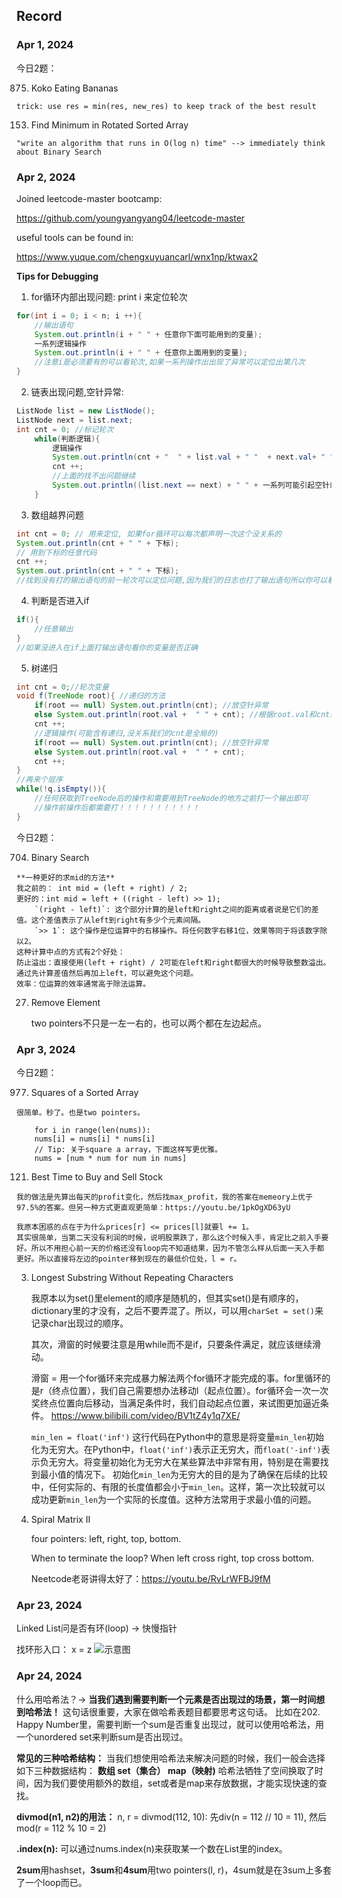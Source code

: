 ## Record

### Apr 1, 2024

今日2题：

875. Koko Eating Bananas
    
    trick: use res = min(res, new_res) to keep track of the best result

153. Find Minimum in Rotated Sorted Array
    
    "write an algorithm that runs in O(log n) time" --> immediately think about Binary Search



### Apr 2, 2024

Joined leetcode-master bootcamp:

https://github.com/youngyangyang04/leetcode-master

useful tools can be found in: 

https://www.yuque.com/chengxuyuancarl/wnx1np/ktwax2



**Tips for Debugging**

1. for循环内部出现问题: print i 来定位轮次
```Java
for(int i = 0; i < n; i ++){
    //输出语句
    System.out.println(i + " " + 任意你下面可能用到的变量);  
    一系列逻辑操作
    System.out.println(i + " " + 任意你上面用到的变量);
    //注意i是必须要有的可以看轮次,如果一系列操作出出现了异常可以定位出第几次
}
```


2. 链表出现问题,空针异常:
```Java
ListNode list = new ListNode();
ListNode next = list.next;
int cnt = 0; //标记轮次
    while(判断逻辑){
        逻辑操作
		System.out.println(cnt + "  " + list.val + " "  + next.val+ " " + 你想加的); //出现空针异常可以看一下上一轮的值
        cnt ++;
        //上面的找不出问题继续
        System.out.println((list.next == next) + " " + 一系列可能引起空针或者环的操作或者值或者地址)  
    }
```


3. 数组越界问题
```Java
int cnt = 0; // 用来定位, 如果for循环可以每次都声明一次这个没关系的
System.out.println(cnt + " " + 下标); 
// 用到下标的任意代码
cnt ++;
System.out.println(cnt + " " + 下标);
//找到没有打的输出语句的前一轮次可以定位问题,因为我们的日志也打了输出语句所以你可以看到下标是多少
```

4. 判断是否进入if
```Java
if(){
    //任意输出
}
//如果没进入在if上面打输出语句看你的变量是否正确
```

5. 树递归
```Java
int cnt = 0;//轮次变量
void f(TreeNode root){ //递归的方法
    if(root == null) System.out.println(cnt); //放空针异常
    else System.out.println(root.val +  " " + cnt); //根据root.val和cnt来判断到哪个节点了
    cnt ++;
    //逻辑操作(可能含有递归,没关系我们的cnt是全局的)
    if(root == null) System.out.println(cnt); //放空针异常
    else System.out.println(root.val +  " " + cnt);
    cnt ++;
} 
//再来个层序
while(!q.isEmpty()){
    //任何获取到TreeNode后的操作和需要用到TreeNode的地方之前打一个输出即可
    //操作前操作后都需要打！！！！！！！！！！！
}
```


今日2题：

704. Binary Search
    
    **一种更好的求mid的方法**
    我之前的： int mid = (left + right) / 2;
    更好的：int mid = left + ((right - left) >> 1);
        `(right - left)`: 这个部分计算的是left和right之间的距离或者说是它们的差值。这个差值表示了从left到right有多少个元素间隔。
        `>> 1`: 这个操作是位运算中的右移操作。将任何数字右移1位，效果等同于将该数字除以2。
    这种计算中点的方式有2个好处：
    防止溢出：直接使用(left + right) / 2可能在left和right都很大的时候导致整数溢出。通过先计算差值然后再加上left，可以避免这个问题。
    效率：位运算的效率通常高于除法运算。
    

27. Remove Element
    
    two pointers不只是一左一右的，也可以两个都在左边起点。


### Apr 3, 2024

今日2题：

977. Squares of a Sorted Array
    
    很简单。秒了。也是two pointers。
    
```Python3
    for i in range(len(nums)):
    nums[i] = nums[i] * nums[i]
    // Tip: 关于square a array，下面这样写更优雅。
    nums = [num * num for num in nums]
```

121. Best Time to Buy and Sell Stock

    我的做法是先算出每天的profit变化，然后找max_profit，我的答案在memeory上优于97.5%的答案。但另一种方式更直观更简单：https://youtu.be/1pkOgXD63yU
    
    我原本困惑的点在于为什么prices[r] <= prices[l]就要l += 1。
    其实很简单，当第二天没有利润的时候，说明股票跌了，那么这个时候入手，肯定比之前入手要好。所以不用担心前一天的价格还没有loop完不知道结果，因为不管怎么样从后面一天入手都更好。所以直接将左边的pointer移到现在的最低价位处，l = r。
    
3. Longest Substring Without Repeating Characters    
    
    我原本以为set()里element的顺序是随机的，但其实set()是有顺序的，dictionary里的才没有，之后不要弄混了。所以，可以用`charSet = set()`来记录char出现过的顺序。

    其次，滑窗的时候要注意是用while而不是if，只要条件满足，就应该继续滑动。
    
    滑窗 = 用一个for循环来完成暴力解法两个for循环才能完成的事。for里循环的是r（终点位置），我们自己需要想办法移动l（起点位置）。for循环会一次一次奖终点位置向后移动，当满足条件时，我们自动起点位置，来试图更加逼近条件。
    https://www.bilibili.com/video/BV1tZ4y1q7XE/
    
    `min_len = float('inf')` 这行代码在Python中的意思是将变量`min_len`初始化为无穷大。在Python中，`float('inf')`表示正无穷大，而`float('-inf')`表示负无穷大。将变量初始化为无穷大在某些算法中非常有用，特别是在需要找到最小值的情况下。
    初始化`min_len`为无穷大的目的是为了确保在后续的比较中，任何实际的、有限的长度值都会小于`min_len`。这样，第一次比较就可以成功更新`min_len`为一个实际的长度值。这种方法常用于求最小值的问题。

59. Spiral Matrix II
    
    four pointers: left, right, top, bottom.
    
    When to terminate the loop? When left cross right, top cross bottom.
    
    Neetcode老哥讲得太好了：https://youtu.be/RvLrWFBJ9fM
    
    
### Apr 23, 2024

Linked List问是否有环(loop) -> 快慢指针

找环形入口： x = z
![示意图](https://code-thinking-1253855093.file.myqcloud.com/pics/20220925103433.png)


### Apr 24, 2024

什么用哈希法？-> **当我们遇到需要判断一个元素是否出现过的场景，第一时间想到哈希法！**
这句话很重要，大家在做哈希表题目都要思考这句话。 
比如在202. Happy Number里，需要判断一个sum是否重复出现过，就可以使用哈希法，用一个unordered set来判断sum是否出现过。

**常见的三种哈希结构：**
当我们想使用哈希法来解决问题的时候，我们一般会选择如下三种数据结构：
**数组
set（集合）
map（映射)**
哈希法牺牲了空间换取了时间，因为我们要使用额外的数组，set或者是map来存放数据，才能实现快速的查找。

**divmod(n1, n2)的用法：**
n, r = divmod(112, 10): 
先div(n = 112 // 10 = 11), 然后mod(r = 112 % 10 = 2)

**.index(n):** 可以通过nums.index(n)来获取某一个数在List里的index。

**2sum**用hashset，**3sum**和**4sum**用two pointers(l, r)，4sum就是在3sum上多套了一个loop而已。

